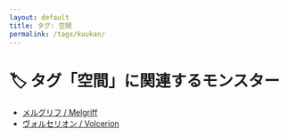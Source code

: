 ```yaml
---
layout: default
title: タグ: 空間
permalink: /tags/kuukan/
---
```

# 🏷️ タグ「空間」に関連するモンスター

- [メルグリフ / Melgriff](/monsterdex/monster/Melgriff.html)
- [ヴォルセリオン / Volcerion](/monsterdex/monster/Volcerion.html)